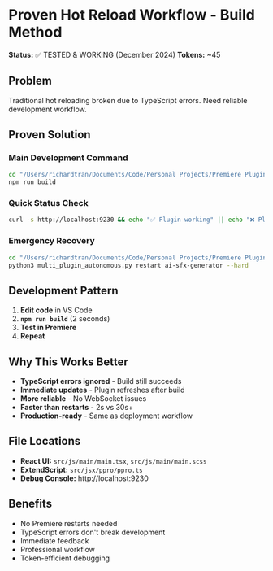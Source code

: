 # Proven Hot Reload Workflow - Build Method

**Status:** ✅ TESTED & WORKING (December 2024)
**Tokens:** ~45

## Problem
Traditional hot reloading broken due to TypeScript errors. Need reliable development workflow.

## Proven Solution

### Main Development Command
```bash
cd "/Users/richardtran/Documents/Code/Personal Projects/Premiere Plugins/Ai SFX/AI-SFX-Bolt"
npm run build
```

### Quick Status Check
```bash
curl -s http://localhost:9230 && echo "✅ Plugin working" || echo "❌ Plugin dead"
```

### Emergency Recovery
```bash
cd "/Users/richardtran/Documents/Code/Personal Projects/Premiere Plugins/Ai SFX/AI-SFX-Bolt/MultiPluginSystem"
python3 multi_plugin_autonomous.py restart ai-sfx-generator --hard
```

## Development Pattern
1. **Edit code** in VS Code
2. **`npm run build`** (2 seconds)
3. **Test in Premiere** 
4. **Repeat**

## Why This Works Better
- **TypeScript errors ignored** - Build still succeeds
- **Immediate updates** - Plugin refreshes after build
- **More reliable** - No WebSocket issues
- **Faster than restarts** - 2s vs 30s+
- **Production-ready** - Same as deployment workflow

## File Locations
- **React UI:** `src/js/main/main.tsx`, `src/js/main/main.scss`
- **ExtendScript:** `src/jsx/ppro/ppro.ts`
- **Debug Console:** http://localhost:9230

## Benefits
- No Premiere restarts needed
- TypeScript errors don't break development
- Immediate feedback
- Professional workflow
- Token-efficient debugging